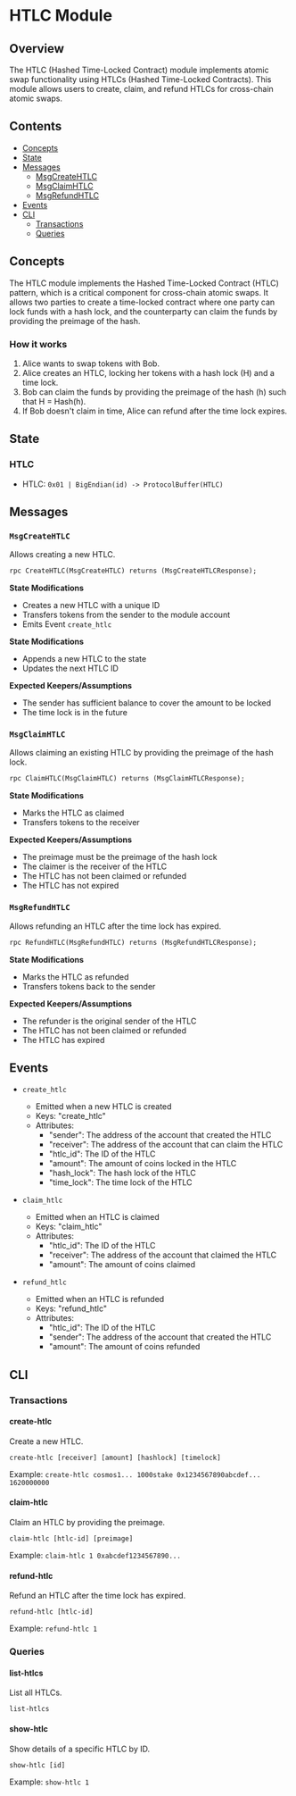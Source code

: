 # HTLC Module

## Overview

The HTLC (Hashed Time-Locked Contract) module implements atomic swap functionality using HTLCs (Hashed Time-Locked Contracts). This module allows users to create, claim, and refund HTLCs for cross-chain atomic swaps.

## Contents

- [Concepts](#concepts)
- [State](#state)
- [Messages](#messages)
  - [MsgCreateHTLC](#msgcreatehtlc)
  - [MsgClaimHTLC](#msgclaimhtlc)
  - [MsgRefundHTLC](#msgrefundhtlc)
- [Events](#events)
- [CLI](#cli)
  - [Transactions](#transactions)
  - [Queries](#queries)

## Concepts

The HTLC module implements the Hashed Time-Locked Contract (HTLC) pattern, which is a critical component for cross-chain atomic swaps. It allows two parties to create a time-locked contract where one party can lock funds with a hash lock, and the counterparty can claim the funds by providing the preimage of the hash.

### How it works

1. Alice wants to swap tokens with Bob.
2. Alice creates an HTLC, locking her tokens with a hash lock (H) and a time lock.
3. Bob can claim the funds by providing the preimage of the hash (h) such that H = Hash(h).
4. If Bob doesn't claim in time, Alice can refund after the time lock expires.

## State

### HTLC

- HTLC: `0x01 | BigEndian(id) -> ProtocolBuffer(HTLC)`

## Messages

### `MsgCreateHTLC`

Allows creating a new HTLC.

```protobuf
rpc CreateHTLC(MsgCreateHTLC) returns (MsgCreateHTLCResponse);
```

**State Modifications**
- Creates a new HTLC with a unique ID
- Transfers tokens from the sender to the module account
- Emits Event `create_htlc`

**State Modifications**
- Appends a new HTLC to the state
- Updates the next HTLC ID

**Expected Keepers/Assumptions**
- The sender has sufficient balance to cover the amount to be locked
- The time lock is in the future

### `MsgClaimHTLC`

Allows claiming an existing HTLC by providing the preimage of the hash lock.

```protobuf
rpc ClaimHTLC(MsgClaimHTLC) returns (MsgClaimHTLCResponse);
```

**State Modifications**
- Marks the HTLC as claimed
- Transfers tokens to the receiver

**Expected Keepers/Assumptions**
- The preimage must be the preimage of the hash lock
- The claimer is the receiver of the HTLC
- The HTLC has not been claimed or refunded
- The HTLC has not expired

### `MsgRefundHTLC`

Allows refunding an HTLC after the time lock has expired.

```protobuf
rpc RefundHTLC(MsgRefundHTLC) returns (MsgRefundHTLCResponse);
```

**State Modifications**
- Marks the HTLC as refunded
- Transfers tokens back to the sender

**Expected Keepers/Assumptions**
- The refunder is the original sender of the HTLC
- The HTLC has not been claimed or refunded
- The HTLC has expired

## Events

- `create_htlc`
  - Emitted when a new HTLC is created
  - Keys: "create_htlc"
  - Attributes:
    - "sender": The address of the account that created the HTLC
    - "receiver": The address of the account that can claim the HTLC
    - "htlc_id": The ID of the HTLC
    - "amount": The amount of coins locked in the HTLC
    - "hash_lock": The hash lock of the HTLC
    - "time_lock": The time lock of the HTLC

- `claim_htlc`
  - Emitted when an HTLC is claimed
  - Keys: "claim_htlc"
  - Attributes:
    - "htlc_id": The ID of the HTLC
    - "receiver": The address of the account that claimed the HTLC
    - "amount": The amount of coins claimed

- `refund_htlc`
  - Emitted when an HTLC is refunded
  - Keys: "refund_htlc"
  - Attributes:
    - "htlc_id": The ID of the HTLC
    - "sender": The address of the account that created the HTLC
    - "amount": The amount of coins refunded

## CLI

### Transactions

#### create-htlc

Create a new HTLC.

```text
create-htlc [receiver] [amount] [hashlock] [timelock]
```

Example:
`create-htlc cosmos1... 1000stake 0x1234567890abcdef... 1620000000`

#### claim-htlc

Claim an HTLC by providing the preimage.

```text
claim-htlc [htlc-id] [preimage]
```

Example:
`claim-htlc 1 0xabcdef1234567890...`

#### refund-htlc

Refund an HTLC after the time lock has expired.

```text
refund-htlc [htlc-id]
```

Example:
`refund-htlc 1`

### Queries

#### list-htlcs

List all HTLCs.

```text
list-htlcs
```

#### show-htlc

Show details of a specific HTLC by ID.

```text
show-htlc [id]
```

Example:
`show-htlc 1`
